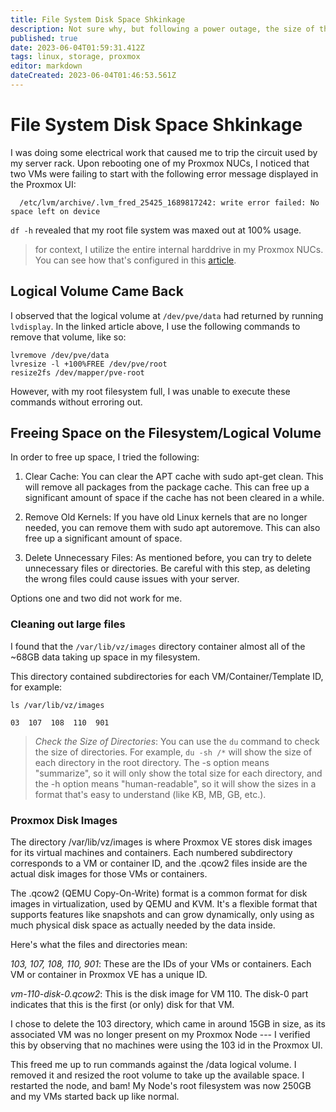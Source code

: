 ```yaml
---
title: File System Disk Space Shkinkage
description: Not sure why, but following a power outage, the size of the root file system shrunk.
published: true
date: 2023-06-04T01:59:31.412Z
tags: linux, storage, proxmox
editor: markdown
dateCreated: 2023-06-04T01:46:53.561Z
---
```


# File System Disk Space Shkinkage

I was doing some electrical work that caused me to trip the circuit used by my server rack. Upon rebooting one of my Proxmox NUCs, I noticed that two VMs were failing to start with the following error message displayed in the Proxmox UI: 

```
  /etc/lvm/archive/.lvm_fred_25425_1689817242: write error failed: No space left on device
```

`df -h` revealed that my root file system was maxed out at 100% usage.

> for context, I utilize the entire internal harddrive in my Proxmox NUCs. You can see how that's configured in this [article](https://github.com/andygodish/wikijs-storage/blob/main/proxmox/initial-configuration.md).

## Logical Volume Came Back

I observed that the logical volume at `/dev/pve/data` had returned by running `lvdisplay`. In the linked article above, I use the following commands to remove that volume, like so:

```
lvremove /dev/pve/data
lvresize -l +100%FREE /dev/pve/root
resize2fs /dev/mapper/pve-root
```

However, with my root filesystem full, I was unable to execute these commands without erroring out. 

## Freeing Space on the Filesystem/Logical Volume

In order to free up space, I tried the following:

1. Clear Cache: You can clear the APT cache with sudo apt-get clean. This will remove all packages from the package cache. This can free up a significant amount of space if the cache has not been cleared in a while.

2. Remove Old Kernels: If you have old Linux kernels that are no longer needed, you can remove them with sudo apt autoremove. This can also free up a significant amount of space.

3. Delete Unnecessary Files: As mentioned before, you can try to delete unnecessary files or directories. Be careful with this step, as deleting the wrong files could cause issues with your server.

Options one and two did not work for me.

### Cleaning out large files

I found that the `/var/lib/vz/images` directory container almost all of the ~68GB data taking up space in my filesystem. 

This directory contained subdirectories for each VM/Container/Template ID, for example:

```
ls /var/lib/vz/images

03  107  108  110  901
```

> *Check the Size of Directories*: You can use the `du` command to check the size of directories. For example, `du -sh /*` will show the size of each directory in the root directory. The -s option means "summarize", so it will only show the total size for each directory, and the -h option means "human-readable", so it will show the sizes in a format that's easy to understand (like KB, MB, GB, etc.).

### Proxmox Disk Images

The directory /var/lib/vz/images is where Proxmox VE stores disk images for its virtual machines and containers. Each numbered subdirectory corresponds to a VM or container ID, and the .qcow2 files inside are the actual disk images for those VMs or containers.

The .qcow2 (QEMU Copy-On-Write) format is a common format for disk images in virtualization, used by QEMU and KVM. It's a flexible format that supports features like snapshots and can grow dynamically, only using as much physical disk space as actually needed by the data inside.

Here's what the files and directories mean:

*103, 107, 108, 110, 901*: These are the IDs of your VMs or containers. Each VM or container in Proxmox VE has a unique ID.

*vm-110-disk-0.qcow2*: This is the disk image for VM 110. The disk-0 part indicates that this is the first (or only) disk for that VM.

I chose to delete the 103 directory, which came in around 15GB in size, as its associated VM was no longer present on my Proxmox Node --- I verified this by observing that no machines were using the 103 id in the Proxmox UI. 

This freed me up to run commands against the /data logical volume. I removed it and resized the root volume to take up the available space. I restarted the node, and bam! My Node's root filesystem was now 250GB and my VMs started back up like normal. 